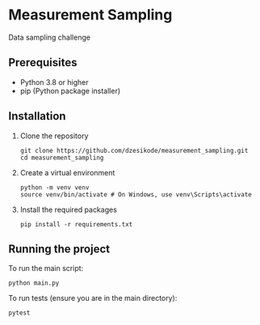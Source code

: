 # Measurement Sampling

Data sampling challenge

## Prerequisites

- Python 3.8 or higher
- pip (Python package installer)

## Installation

1. Clone the repository
   ```shell
   git clone https://github.com/dzesikode/measurement_sampling.git
   cd measurement_sampling
   ```
3. Create a virtual environment
   ```shell
   python -m venv venv
   source venv/bin/activate # On Windows, use venv\Scripts\activate
   ```
3. Install the required packages
   ```shell
   pip install -r requirements.txt
   ```
## Running the project
To run the main script:
```
python main.py
```
To run tests (ensure you are in the main directory):
```
pytest
```
